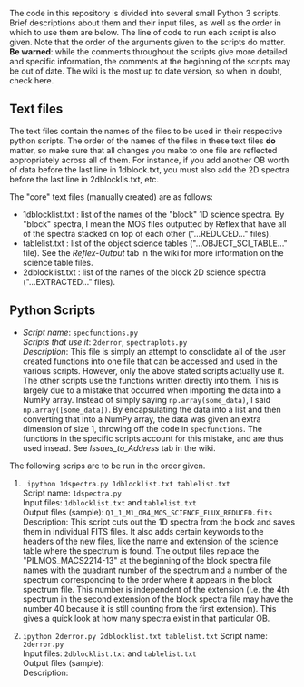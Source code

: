 The code in this repository is divided into several small Python 3 scripts. Brief descriptions about them and their input files, as well as the order in which to use them are below. The line of code to run each script is also given. Note that the order of the arguments given to the scripts do matter.  
**Be warned**: while the comments throughout the scripts give more detailed and specific information, the comments at the beginning of the scripts may be out of date. The wiki is the most up to date version, so when in doubt, check here.  

## Text files
The text files contain the names of the files to be used in their respective python scripts. The order of the names of the files in these text files **do** matter, so make sure that all changes you make to one file are reflected appropriately across all of them. For instance, if you add another OB worth of data before the last line in 1dblock.txt, you must also add the 2D spectra before the last line in 2dblocklis.txt, etc.

The "core" text files (manually created) are as follows:  
* 1dblocklist.txt : list of the names of the "block" 1D science spectra. By "block" spectra, I mean the MOS files outputted by Reflex that have all of the spectra stacked on top of each other ("...REDUCED..." files).
* tablelist.txt :  list of the object science tables ("...OBJECT_SCI_TABLE..." file). See the *Reflex-Output* tab in the wiki for more information on the science table files.
* 2dblocklist.txt : list of the names of the block 2D science spectra ("...EXTRACTED..." files).


## Python Scripts
* *Script name*: `specfunctions.py`  
*Scripts that use it*: `2derror`, `spectraplots.py`  
*Description*: This file is simply an attempt to consolidate all of the user created functions into one file that can be accessed and used in the various scripts. However, only the above stated scripts actually use it. The other scripts use the functions written directly into them. This is largely due to a mistake that occurred when importing the data into a NumPy array. Instead of simply saying `np.array(some_data)`, I said `np.array([some_data])`. By encapsulating the data into a list and then converting that into a NumPy array, the data was given an extra dimension of size 1, throwing off the code in `specfunctions`. The functions in the specific scripts account for this mistake, and are thus used insead. See *Issues_to_Address* tab in the wiki.

The following scrips are to be run in the order given.
1. ` ipython 1dspectra.py 1dblocklist.txt tablelist.txt`  
Script name: `1dspectra.py`  
Input files: `1dblocklist.txt` and `tablelist.txt`  
Output files (sample): `Q1_1_M1_OB4_MOS_SCIENCE_FLUX_REDUCED.fits`  
Description: This script cuts out the 1D spectra from the block and saves them in individual FITS files. It also adds certain keywords to the headers of the new files, like the name and extension of the science table where the spectrum is found. The output files replace the "PILMOS_MACS2214-13" at the beginning of the block spectra file names with the quadrant number of the spectrum and a number of the spectrum corresponding to the order where it appears in the block spectrum file. This number is independent of the extension (i.e. the 4th spectrum in the second extension of the block spectra file may have the number 40 because it is still counting from the first extension). This gives a quick look at how many spectra exist in that particular OB.

2. `ipython 2derror.py 2dblocklist.txt tablelist.txt`
Script name: `2derror.py`  
Input files: `2dblocklist.txt` and `tablelist.txt`  
Output files (sample):   
Description:
